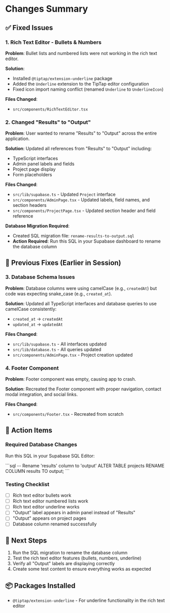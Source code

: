 # Changes Summary

## ✅ Fixed Issues

### 1. Rich Text Editor - Bullets & Numbers
**Problem**: Bullet lists and numbered lists were not working in the rich text editor.

**Solution**: 
- Installed `@tiptap/extension-underline` package
- Added the `Underline` extension to the TipTap editor configuration
- Fixed icon import naming conflict (renamed `Underline` to `UnderlineIcon`)

**Files Changed**:
- `src/components/RichTextEditor.tsx`

### 2. Changed "Results" to "Output"
**Problem**: User wanted to rename "Results" to "Output" across the entire application.

**Solution**: Updated all references from "Results" to "Output" including:
- TypeScript interfaces
- Admin panel labels and fields
- Project page display
- Form placeholders

**Files Changed**:
- `src/lib/supabase.ts` - Updated `Project` interface
- `src/components/AdminPage.tsx` - Updated labels, field names, and section headers
- `src/components/ProjectPage.tsx` - Updated section header and field reference

**Database Migration Required**:
- Created SQL migration file: `rename-results-to-output.sql`
- **Action Required**: Run this SQL in your Supabase dashboard to rename the database column

## 🎯 Previous Fixes (Earlier in Session)

### 3. Database Schema Issues
**Problem**: Database columns were using camelCase (e.g., `createdAt`) but code was expecting snake_case (e.g., `created_at`).

**Solution**: Updated all TypeScript interfaces and database queries to use camelCase consistently:
- `created_at` → `createdAt`
- `updated_at` → `updatedAt`

**Files Changed**:
- `src/lib/supabase.ts` - All interfaces updated
- `src/lib/database.ts` - All queries updated
- `src/components/AdminPage.tsx` - Project creation updated

### 4. Footer Component
**Problem**: Footer component was empty, causing app to crash.

**Solution**: Recreated the Footer component with proper navigation, contact modal integration, and social links.

**Files Changed**:
- `src/components/Footer.tsx` - Recreated from scratch

## 📝 Action Items

### Required Database Changes
Run this SQL in your Supabase SQL Editor:

\`\`\`sql
-- Rename 'results' column to 'output'
ALTER TABLE projects 
RENAME COLUMN results TO output;
\`\`\`

### Testing Checklist
- [ ] Rich text editor bullets work
- [ ] Rich text editor numbered lists work
- [ ] Rich text editor underline works
- [ ] "Output" label appears in admin panel instead of "Results"
- [ ] "Output" appears on project pages
- [ ] Database column renamed successfully

## 🚀 Next Steps
1. Run the SQL migration to rename the database column
2. Test the rich text editor features (bullets, numbers, underline)
3. Verify all "Output" labels are displaying correctly
4. Create some test content to ensure everything works as expected

## 📦 Packages Installed
- `@tiptap/extension-underline` - For underline functionality in the rich text editor








